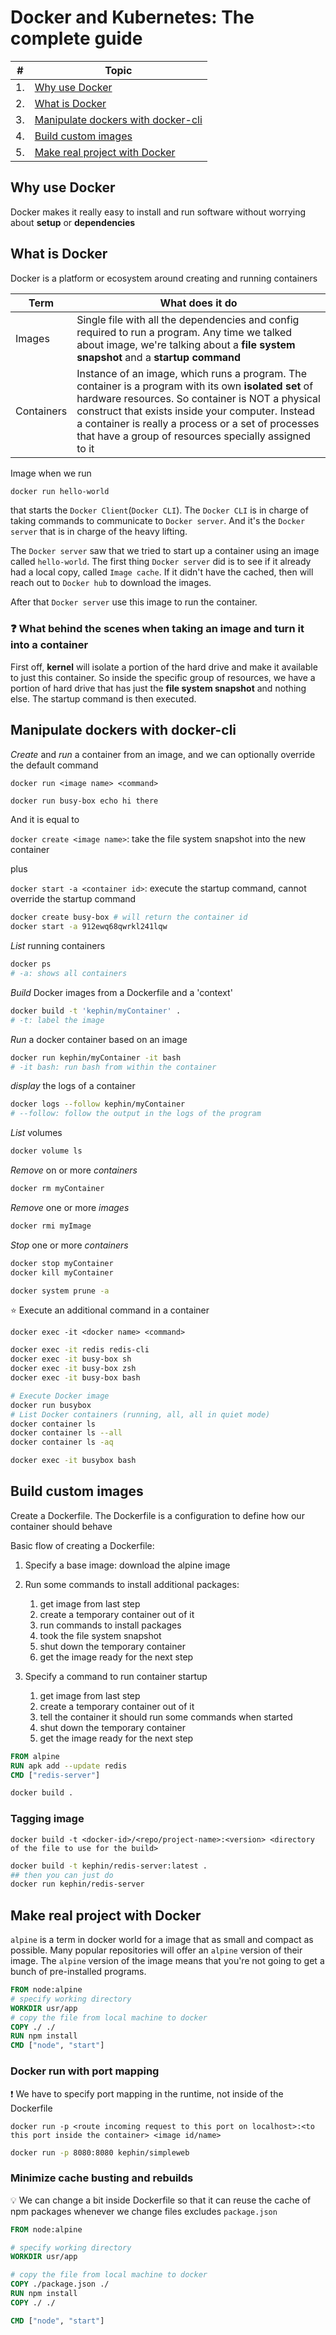 # Docker and Kubernetes: The complete guide

| # | Topic |
| - | ----- |
|1. |[Why use Docker](#Why-use-Docker)|
|2. |[What is Docker](#What-is-Docker)|
|3. |[Manipulate dockers with docker-cli](#Manipulate-dockers-with-docker-cli)|
|4. |[Build custom images](#Build-custom-images)|
|5. |[Make real project with Docker](#Make-real–project-with-Docker)|

## Why use Docker

Docker makes it really easy to install and run software without worrying about **setup** or **dependencies**

## What is Docker

Docker is a platform or ecosystem around creating and running containers

| Term | What does it do |
| ---- | --------------- |
| Images | Single file with all the dependencies and config required to run a program. Any time we talked about image, we're talking about a **file system snapshot** and a **startup command** |
| Containers | Instance of an image, which runs a program. The container is a program with its own **isolated set** of hardware resources. So container is NOT a physical construct that exists inside your computer. Instead a container is really a process or a set of processes that have a group of resources specially assigned to it |

Image when we run

```bash
docker run hello-world
```

that starts the `Docker Client`(`Docker CLI`). The `Docker CLI` is in charge of taking commands to communicate to `Docker server`. And it's the `Docker server` that is in charge of the heavy lifting.

The `Docker server` saw that we tried to start up a container using an image called `hello-world`. The first thing `Docker server` did is to see if it already had a local copy, called `Image cache`. If it didn't have the cached, then will reach out to `Docker hub` to download the images.

After that `Docker server` use this image to run the container.

### :question: What behind the scenes when taking an image and turn it into a container

First off, **kernel** will isolate a portion of the hard drive and make it available to just this container. So inside the specific group of resources, we have a portion of hard drive that has just the **file system snapshot** and nothing else. The startup command is then executed.

## Manipulate dockers with docker-cli

*Create* and *run* a container from an image, and we can optionally override the default command

`docker run <image name> <command>`

```bash
docker run busy-box echo hi there
```

And it is equal to

`docker create <image name>`: take the file system snapshot into the new container

plus

`docker start -a <container id>`: execute the startup command, cannot override the startup command

```bash
docker create busy-box # will return the container id
docker start -a 912ewq68qwrkl241lqw
```

*List* running containers

```bash
docker ps
# -a: shows all containers
```

*Build* Docker images from a Dockerfile and a 'context'

```bash
docker build -t 'kephin/myContainer' .
# -t: label the image
```

*Run* a docker container based on an image

```bash
docker run kephin/myContainer -it bash
# -it bash: run bash from within the container
```

*display* the logs of a container

```bash
docker logs --follow kephin/myContainer
# --follow: follow the output in the logs of the program
```

*List* volumes

```bash
docker volume ls
```

*Remove* on or more *containers*

```bash
docker rm myContainer
```

*Remove* one or more *images*

```bash
docker rmi myImage
```

*Stop* one or more *containers*

```bash
docker stop myContainer
docker kill myContainer
```

```bash
docker system prune -a
```

:star: Execute an additional command in a container

`docker exec -it <docker name> <command>`

```bash
docker exec -it redis redis-cli
docker exec -it busy-box sh
docker exec -it busy-box zsh
docker exec -it busy-box bash
```

```bash
# Execute Docker image
docker run busybox
# List Docker containers (running, all, all in quiet mode)
docker container ls
docker container ls --all
docker container ls -aq

docker exec -it busybox bash
```

## Build custom images

Create a Dockerfile. The Dockerfile is a configuration to define how our container should behave

Basic flow of creating a Dockerfile:

1. Specify a base image: download the alpine image
2. Run some commands to install additional packages:

    1. get image from last step
    2. create a temporary container out of it
    3. run commands to install packages
    4. took the file system snapshot
    5. shut down the temporary container
    6. get the image ready for the next step

3. Specify a command to run container startup

    1. get image from last step
    2. create a temporary container out of it
    3. tell the container it should run some commands when started
    4. shut down the temporary container
    5. get the image ready for the next step

```dockerfile
FROM alpine
RUN apk add --update redis
CMD ["redis-server"]
```

```bash
docker build .
```

### Tagging image

`docker build -t <docker-id>/<repo/project-name>:<version> <directory of the file to use for the build>`

```bash
docker build -t kephin/redis-server:latest .
## then you can just do
docker run kephin/redis-server
```

## Make real project with Docker

`alpine` is a term in docker world for a image that as small and compact as possible. Many popular repositories will offer an `alpine` version of their image. The `alpine` version of the image means that you're not going to get a bunch of pre-installed programs.

```dockerfile
FROM node:alpine
# specify working directory
WORKDIR usr/app
# copy the file from local machine to docker
COPY ./ ./
RUN npm install
CMD ["node", "start"]
```

### Docker run with port mapping

:exclamation: We have to specify port mapping in the runtime, not inside of the Dockerfile

`docker run -p <route incoming request to this port on localhost>:<to this port inside the container> <image id/name>`

```bash
docker run -p 8080:8080 kephin/simpleweb
```

### Minimize cache busting and rebuilds

:bulb: We can change a bit inside Dockerfile so that it can reuse the cache of npm packages whenever we change files excludes `package.json`

```dockerfile
FROM node:alpine

# specify working directory
WORKDIR usr/app

# copy the file from local machine to docker
COPY ./package.json ./
RUN npm install
COPY ./ ./

CMD ["node", "start"]
```
